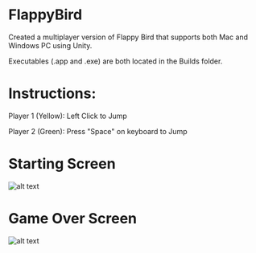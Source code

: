 # FlappyBird
Created a multiplayer version of Flappy Bird that supports both Mac and Windows PC using Unity. 


Executables (.app and .exe) are both located in the Builds folder.





# Instructions:
Player 1 (Yellow): Left Click to Jump   

Player 2 (Green): Press "Space" on keyboard to Jump
# Starting Screen
![alt text]()
# Game Over Screen 
![alt text](https://github.com/edtsoi430/FlappyBird/blob/master/gameOver.png)
